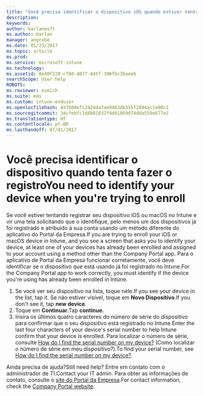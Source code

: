 ```yaml
---
title: "Você precisa identificar o dispositivo iOS quando estiver tentando se registrar | Microsoft Docs"
description: 
keywords: 
author: barlanmsft
ms.author: barlan
manager: angrobe
ms.date: 01/23/2017
ms.topic: article
ms.prod: 
ms.service: microsoft-intune
ms.technology: 
ms.assetid: 8e40f228-cf04-4077-845f-300fbc3baee6
searchScope: User help
ROBOTS: 
ms.reviewer: esmich
ms.suite: ems
ms.custom: intune-enduser
ms.openlocfilehash: 847b08efc2424da7ae9483db355f2804ac1e00c1
ms.sourcegitcommit: 34cfebfc1d8b81032f4d41869d74dda559e677e2
ms.translationtype: HT
ms.contentlocale: pt-BR
ms.lasthandoff: 07/01/2017
---
```

# <span data-ttu-id="913e8-102">Você precisa identificar o dispositivo quando tenta fazer o registro</span><span class="sxs-lookup"><span data-stu-id="913e8-102">You need to identify your device when you're trying to enroll</span></span>
<a id="you-need-to-identify-your-device-when-youre-trying-to-enroll" class="xliff"></a>

<span data-ttu-id="913e8-103">Se você estiver tentando registrar seu dispositivo iOS ou macOS no Intune e vir uma tela solicitando que o identifique, pelo menos um dos dispositivos já foi registrado e atribuído à sua conta usando um método diferente do aplicativo do Portal da Empresa.</span><span class="sxs-lookup"><span data-stu-id="913e8-103">If you are trying to enroll your iOS or macOS device in Intune, and you see a screen that asks you to identify your device, at least one of your devices has already been enrolled and assigned to your account using a method other than the Company Portal app.</span></span> <span data-ttu-id="913e8-104">Para o aplicativo de Portal da Empresa funcionar corretamente, você deve identificar se o dispositivo que está usando já foi registrado no Intune.</span><span class="sxs-lookup"><span data-stu-id="913e8-104">For the Company Portal app to work correctly, you must identify if the device you're using has already been enrolled in Intune.</span></span>

1. <span data-ttu-id="913e8-105">Se você ver seu dispositivo na lista, toque nele.</span><span class="sxs-lookup"><span data-stu-id="913e8-105">If you see your device in the list, tap it.</span></span> <span data-ttu-id="913e8-106">Se não estiver visível, toque em **Novo Dispositivo**.</span><span class="sxs-lookup"><span data-stu-id="913e8-106">If you don't see it, tap **new device**.</span></span>
2. <span data-ttu-id="913e8-107">Toque em **Continuar.**</span><span class="sxs-lookup"><span data-stu-id="913e8-107">Tap **continue.**</span></span>
3. <span data-ttu-id="913e8-108">Insira os últimos quatro caracteres do número de série do dispositivo para confirmar que o seu dispositivo está registrado no Intune.</span><span class="sxs-lookup"><span data-stu-id="913e8-108">Enter the last four characters of your device's serial number to help Intune confirm that your device is enrolled.</span></span> <span data-ttu-id="913e8-109">Para localizar o número de série, consulte [How do I find the serial number on my device?](how-do-i-find-the-serial-number-on-my-device-ios.md) (Como localizar o número de série em meu dispositivo?).</span><span class="sxs-lookup"><span data-stu-id="913e8-109">To find your serial number, see [How do I find the serial number on my device?](how-do-i-find-the-serial-number-on-my-device-ios.md).</span></span>

<span data-ttu-id="913e8-110">Ainda precisa de ajuda?</span><span class="sxs-lookup"><span data-stu-id="913e8-110">Still need help?</span></span> <span data-ttu-id="913e8-111">Entre em contato com o administrador de TI.</span><span class="sxs-lookup"><span data-stu-id="913e8-111">Contact your IT admin.</span></span> <span data-ttu-id="913e8-112">Para obter as informações de contato, consulte o [site do Portal da Empresa](http://portal.manage.microsoft.com).</span><span class="sxs-lookup"><span data-stu-id="913e8-112">For contact information, check the [Company Portal website](http://portal.manage.microsoft.com).</span></span>
